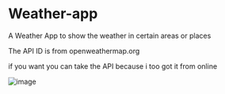 # Weather-app

 A Weather App to show the weather in certain areas or places

 The API ID is from openweathermap.org
 
 if you want you can take the API because i too got it from online
 
![image](https://github.com/user-attachments/assets/8f985fd3-2d0f-4927-9c44-e276601a14c8)
